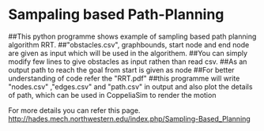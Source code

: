 # Sampaling based Path-Planning

##This python programme shows example of sampling based path planning algorithm RRT.
##"obstacles.csv", graphbounds, start node and end node are given as input which will be used in the algorithem.
##You can simply modify few lines to give obstacles as input rathen than read csv.
##As an output path to reach the goal from start is given as node
##For better understanding of code refer the "RRT.pdf"
##this programme will write "nodes.csv" ,"edges.csv" and "path.csv" in output and also plot the details of path, which can be used in CoppeliaSim to render the motion

For more details you can refer this page.
http://hades.mech.northwestern.edu/index.php/Sampling-Based_Planning
